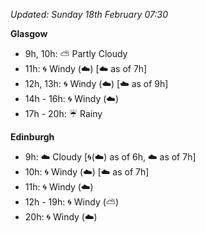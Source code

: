 *Updated: Sunday 18th February 07:30*

**Glasgow**

* 9h, 10h: :partly_sunny: Partly Cloudy
* 11h: :cyclone: Windy (:cloud:) [:cloud: as of 7h]
* 12h, 13h: :cyclone: Windy (:cloud:) [:cloud: as of 9h]
* 14h - 16h: :cyclone: Windy (:cloud:)
* 17h - 20h: :umbrella: Rainy

**Edinburgh**

* 9h: :cloud: Cloudy [:cyclone:(:cloud:) as of 6h, :cloud: as of 7h]
* 10h: :cyclone: Windy (:cloud:) [:cloud: as of 7h]
* 11h: :cyclone: Windy (:cloud:)
* 12h - 19h: :cyclone: Windy (:partly_sunny:)
* 20h: :cyclone: Windy (:cloud:)
